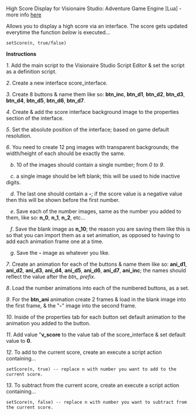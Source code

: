 High Score Display for Visionaire Studio: Adventure Game Engine [Lua] - more info [here](http://wiki.visionaire-tracker.net/wiki/High_Score_Display_(CMS) "high score display wiki article")

Allows you to display a high score via an interface. The score gets updated everytime the function *below* is executed...
```
setScore(n, true/false)
```

**Instructions**

*1*. Add the main script to the Visionaire Studio Script Editor & set the script as a definition script.

*2*. Create a new interface score_interface.

*3*. Create 8 buttons & name them like so: **btn_inc**, **btn_d1**, **btn_d2**, **btn_d3**, **btn_d4**, **btn_d5**, **btn_d6**, **btn_d7**.

*4*. Create & add the score interface background image to the properties section of the interface.

*5*. Set the absolute position of the interface; based on game default resolution.

*6*. You need to create 12 png images with transparent backgrounds; the width/height of each should be exactly the same.
    
&nbsp;&nbsp;&nbsp;*b*. 10 of the images should contain a single number; from *0 to 9*.
    
&nbsp;&nbsp;&nbsp;*c*. a single image should be left blank; this will be used to hide inactive digits.
    
&nbsp;&nbsp;&nbsp;*d*. The last one should contain a **-**; if the score value is a negative value then this will be shown before the first number.
    
&nbsp;&nbsp;&nbsp;*e*. Save each of the number images, same as the number you added to them, like so: **n_0**, **n_1**, **n_2**, etc...
    
&nbsp;&nbsp;&nbsp;*f*. Save the blank image as **n_10**; the reason you are saving them like this is so that you can import them as a set animation, as opposed to having to add each animation frame one at a time.
    
&nbsp;&nbsp;&nbsp;*g*. Save the **-** image as whatever you like.

*7*. Create an animation for each of the buttons & name them like so: **ani_d1**, **ani_d2**, **ani_d3**, **ani_d4**, **ani_d5**, **ani_d6**, **ani_d7**, **ani_inc**; the names should reflect the value after the *btn_ prefix*.

*8*. Load the number animations into each of the numbered buttons, as a set.

*9*. For the **btn_ani** animation create 2 frames & load in the blank image into the first frame, & the "**-**" image 
into the second frame.

*10*. Inside of the properties tab for each button set default animation to the animation you added to the button.

*11*. Add value "**v_score** to the value tab of the score_interface & set default value to **0**.

*12*. To add to the current score, create an execute a script action containing... 
```
setScore(n, true) -- replace n with number you want to add to the current score.
```
*13*. To subtract from the current score, create an execute a script action containing...
```
setScore(n, false) -- replace n with number you want to subtract from the current score.
``` 
